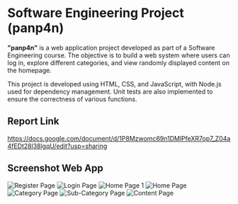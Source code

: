 # Software Engineering Project (panp4n)
**"panp4n"** is a web application project developed as part of a Software Engineering course. The objective is to build a web system where users can log in, explore different categories, and view randomly displayed content on the homepage.

This project is developed using HTML, CSS, and JavaScript, with Node.js used for dependency management. Unit tests are also implemented to ensure the correctness of various functions.

## Report Link
https://docs.google.com/document/d/1P8Mzwomc69n1DMlPfeXR7op7_Z04a4fEDt28l38lgqU/edit?usp=sharing

## Screenshot Web App
![Register Page](https://github.com/user-attachments/assets/a98e7d0f-1223-4198-a011-5f9456f34930)
![Login Page](https://github.com/user-attachments/assets/49b4ed2c-fbb7-44c3-9d91-fe0eb41b9f12)
![Home Page 1](https://github.com/user-attachments/assets/d51ed4a2-70bb-47c6-b27b-40aafca25890)
![Home Page](https://github.com/user-attachments/assets/05d651d5-9970-49f2-8469-b3b384bf9847)
![Category Page](https://github.com/user-attachments/assets/e4c5ce43-0758-4521-a2fc-f914bbfd48d3)
![Sub-Category Page](https://github.com/user-attachments/assets/afe92530-3072-4a5d-a5c6-b1332108f5c3)
![Content Page](https://github.com/user-attachments/assets/9b429d81-10cd-4e65-8170-0a28388655d8)

